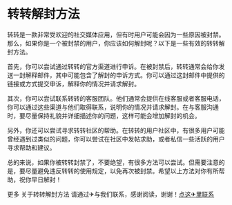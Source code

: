 # 转转解封方法

转转是一款非常受欢迎的社交媒体应用，但有时用户可能会因为一些原因被封禁。那么，如果你是一个被封禁的用户，你应该如何解封呢？以下是一些有效的转转解封方法。

首先，你可以尝试通过转转的官方渠道进行申诉。在被封禁后，转转通常会给你发送一封解释邮件，其中可能包含了解封的申诉方式。你可以通过这封邮件中提供的链接或方式提交申诉，解释你的情况并请求解封。

其次，你可以尝试联系转转的客服团队。他们通常会提供在线客服或者客服电话，你可以通过这些渠道与他们取得联系，说明你的情况并请求解封。在与客服沟通时，要尽量保持礼貌并详细描述你的问题，这样可能会增加解封的机会。

另外，你还可以尝试寻求转转社区的帮助。在转转的用户社区中，有很多用户可能曾经遇到过类似的问题，你可以尝试在社区中发帖求助，或者私信一些活跃的用户寻求帮助和建议。

总的来说，如果你被转转封禁了，不要绝望，有很多方法可以尝试。但需要注意的是，要尽量避免违反转转的使用规定，以免再次被封禁。希望以上方法对你有所帮助，祝你早日解封！

更多 关于转转解封方法 请通过✈与我们联系，感谢阅读，谢谢！[点这✈里联系](https://www.k02.cc)